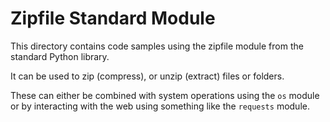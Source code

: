 # Zipfile Standard Module

This directory contains code samples using the zipfile module from the standard Python library.

It can be used to zip (compress), or unzip (extract) files or folders.

These can either be combined with system operations using the `os` module or by interacting with the web using something like the `requests` module.
